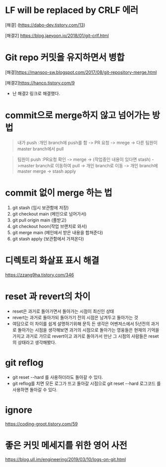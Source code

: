 # LF will be replaced by CRLF 에러
[해결] (https://dabo-dev.tistory.com/13)

[해결2] https://blog.jaeyoon.io/2018/01/git-crlf.html

# Git repo 커밋을 유지하면서 병합

[해결]https://mansoo-sw.blogspot.com/2017/08/git-repository-merge.html

[해결2]https://hanco.tistory.com/9
* 난 해결2 링크로 해결했다.


# commit으로 merge하지 않고 넘어가는 방법
> 내가 push :개인 branch에 push를 함 -> PR 요청 -> mrege -> 다른 팀원이 master branch에서 pull


> 팀원이 push :PR요청 확인 -> merge -> (작업중인 내용이 있다면 stash) ->master branch로 이동하여 pull -> 개인 branch로 이동 -> 개인 branch에 master merge -> stash apply

# commit 없이 merge 하는 법
1. git stash (임시 보관함에 저장)
2. git checkout main (메인으로 넘어가서)
3. git pull origin main (풀받고)
4. git checkout hoon(작업 브랜치로 와서)
5. git merge main (메인에서 받은 내용을 합쳐준다)
6. git stash apply (보관함에서 가져온다)

# 디렉토리 화살표 표시 해결
https://zzang9ha.tistory.com/346

# reset 과 revert의 차이

+ reset은 과거로 돌아가면서 돌아가는 시점이 최신인 상태
+ revert는 과거로 돌아가되 돌아가기 전의 시점은 남겨두고 돌아가는 것
+ 여담으로 이 차이를 쉽게 설명하기위해 문득 든 생각은 어벤져스에서 5년전의 과거로 돌아가는 시점을 생각해보면 과거의 시점으로 돌아가는 영웅들은 현재의 기억을 가지고 과거로 가므로 revert이고 과거로 돌아가서 만난 그 시점의 사람들은 reset의 상태라고 생각해봤다. 

# git reflog

+ git reset --hard 를 사용하더라도 돌아갈 수 있다.
+ git reflog를 치면 모든 로그가 뜨고 돌아갈 시점으로 git reset --hard 로그코드 를 사용하면 돌아갈 수 있다.

# ignore
https://coding-groot.tistory.com/59

# 좋은 커밋 메세지를 위한 영어 사전

https://blog.ull.im/engineering/2019/03/10/logs-on-git.html